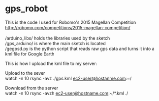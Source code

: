 gps_robot
=========

This is the code I used for Robomo's 2015 Magellan Competition<br>
http://robomo.com/competitions/2015-magellan-competition/<br>
<br>
/arduino_libs/ holds the libraries used by the sketch<br>
/gps_arduino/ is where the main sketch is located<br>
/gegpsd.py is the python script that reads raw gps data and turns it into a kml file for Google Earth<br>

This is how I upload the kml file to my server:<br>

Upload to the sever<br>
watch -n 10 rsync -avz ./gps.kml ec2-user@hostanme.com:~/

Download from the server<br>
watch -n 10 rsync -avzh ec2-user@hostname.com:~/*.kml ./
